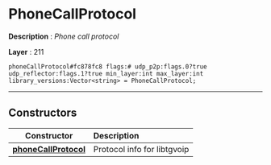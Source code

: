 # PhoneCallProtocol

**Description** : *Phone call protocol*

**Layer** : 211

```tl
phoneCallProtocol#fc878fc8 flags:# udp_p2p:flags.0?true udp_reflector:flags.1?true min_layer:int max_layer:int library_versions:Vector<string> = PhoneCallProtocol;
```

---

## Constructors

| Constructor | Description |
| :---: | :--- |
| [**phoneCallProtocol**](constructor/phoneCallProtocol) | Protocol info for libtgvoip |